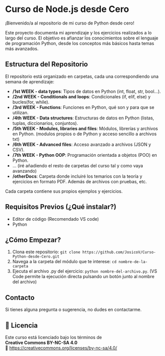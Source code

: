 # Curso de Node.js desde Cero

¡Bienvenido/a al repositorio de mi curso de Python desde cero!

Este proyecto documenta mi aprendizaje y los ejercicios realizados a lo largo del curso. El objetivo es afianzar los conocimientos sobre el lenguaje de programación Python, desde los conceptos más básicos hasta temas más avanzados.

## Estructura del Repositorio

El repositorio está organizado en carpetas, cada una correspondiendo una semana de aprendizaje:

*   **/1st WEEK - data types**: Tipos de datos en Python (int, float, str, bool...).
*   **/2nd WEEK - Conditionals and loops**: Condicionales (if, elif, else) y bucles(for, while).
*   **/3rd WEEK - Functions**: Funciones en Python, qué son y para que se utilizan.
*   **/4th WEEK - Data structures**: Estructuras de datos en Python (listas, tuplas, diccionarios, conjuntos).
*   **/5th WEEK - Modules, libraries and files**: Módulos, librerías y archivos en Python. (modulos propios o de Python y acceso sencillo a archivos txt)
*   **/6th WEEK - Advanced files**: Acceso avanzado a archivos (JSON y CSV).
*   **/7th WEEK - Python OOP**: Programación orientada a objetos (POO) en Python.
*   ... (iré añadiendo el resto de carpetas del curso tal y como vaya avanzando)
*   **/otherDocs**: Carpeta donde incluiré los temarios con la teoría y ejercicios en formato PDF. Además de archivos con pruebas, etc.

Cada carpeta contiene sus propios ejemplos y ejercicios.

## Requisitos Previos (¿Qué instalar?)

*   Editor de código (Recomendado VS code)
*   Python


## ¿Cómo Empezar?

1.  Clona este repositorio: `git clone https://github.com/JosicoV/Curso-Python-desde-Cero.git`
2.  Navega a la carpeta del módulo que te interese: `cd nombre-de-la-carpeta`
3.  Ejecuta el archivo .py del ejercicio: `python nombre-del-archivo.py`. (VS Code permite la ejecución directa pulsando un botón junto al nombre del archivo)

## Contacto

Si tienes alguna pregunta o sugerencia, no dudes en contactarme.

## 📄 Licencia

Este curso está licenciado bajo los términos de  
**Creative Commons BY-NC-SA 4.0**  
🔗 https://creativecommons.org/licenses/by-nc-sa/4.0/
